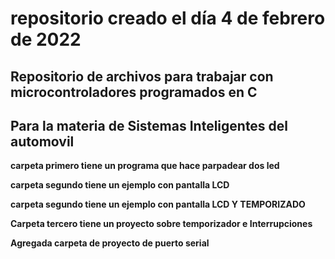 # repositorio  creado el día 4 de febrero de 2022
## Repositorio de archivos para trabajar con microcontroladores programados en C ##
## Para la materia de Sistemas Inteligentes del automovil ##

**carpeta primero tiene un programa que hace parpadear dos led**

**carpeta segundo tiene un ejemplo con pantalla LCD**

**carpeta segundo tiene un ejemplo con pantalla LCD Y TEMPORIZADO**

**Carpeta tercero tiene un proyecto sobre temporizador e Interrupciones**

**Agregada carpeta de proyecto de puerto serial**
